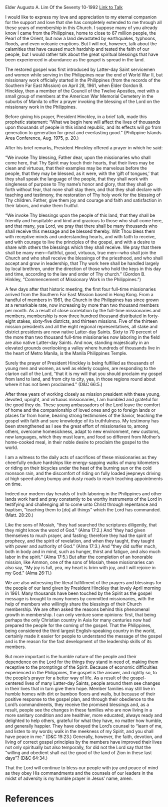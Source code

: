 Elder Augusto A. Lim
Of the Seventy
10-1992
[Link to Talk](https://www.churchofjesuschrist.org/study/general-conference/1992/10/missionary-work-in-the-philippines?lang=eng)

I would like to express my love and appreciation to my eternal companion for the support and love that she has completely extended to me through all these years of membership in this Church. I suppose many of you already know I came from the Philippines, home to close to 67 million people, the Pearl of the Orient, but now a land devastated by earthquakes, typhoons, floods, and even volcanic eruptions. But I will not, however, talk about the calamities that have caused much hardship and tested the faith of our people, but I would rather talk about the great spiritual blessings that have been experienced in abundance as the gospel is spread in the land.

The restored gospel was first introduced by Latter-day Saint servicemen and women while serving in the Philippines near the end of World War II, but missionary work officially started in the Philippines (from the records of the Southern Far East Mission) on April 28, 1961, when Elder Gordon B. Hinckley, then a member of the Council of the Twelve Apostles, met with a small group of members at the American War Memorial Cemetery in the suburbs of Manila to offer a prayer invoking the blessing of the Lord on the missionary work in the Philippines.

Before giving his prayer, President Hinckley, in a brief talk, made this prophetic statement: “What we begin here will affect the lives of thousands upon thousands of people in this island republic, and its effects will go from generation to generation for great and everlasting good.” (Philippine Islands Area Conference, Aug. 1975, p. 20.)

After his brief remarks, President Hinckley offered a prayer in which he said:

“We invoke Thy blessing, Father dear, upon the missionaries who shall come here, that Thy Spirit may touch their hearts, that their lives may be clean and virtuous, that their examples may be marvelous before the people, that they may be blessed, as it were, with the ‘gift of tongues,’ that they shall speak the language of the people, that they shall work with singleness of purpose to Thy name’s honor and glory, that they shall go forth without fear, that none shall stay them, and that they shall declare with teaching and testimony, the restoration of Thy holy work for the blessing of Thy children. Father, give them joy and courage and faith and satisfaction in their labors, and make them fruitful.

“We invoke Thy blessings upon the people of this land, that they shall be friendly and hospitable and kind and gracious to those who shall come here, and that many, yea Lord, we pray that there shall be many thousands who shall receive this message and be blessed thereby. Wilt Thou bless them with receptive minds and understanding hearts, and with faith to receive, and with courage to live the principles of the gospel, and with a desire to share with others the blessings which they shall receive. We pray that there shall be many men—faithful, good, virtuous, true men—who shall join the Church and who shall receive the blessings of the priesthood, and who shall accept and grow in leadership, that Thy work here shall be handled largely by local brethren, under the direction of those who hold the keys in this day and time, according to the law and order of Thy church.” (Gordon B. Hinkley, “Commencement of Missionary Work in the Philippines.”)

A few days after that historic meeting, the first four full-time missionaries arrived from the Southern Far East Mission based in Hong Kong. From a handful of members in 1961, the Church in the Philippines has since grown at a remarkable rate, now increasing by more than two thousand members per month. As a result of close correlation by the full-time missionaries and members, membership is now three hundred thousand distributed in forty-eight stakes, sixty-five districts, and thirteen missions. Five of the thirteen mission presidents and all the eight regional representatives, all stake and district presidents are now native Latter-day Saints. Sixty to 70 percent of the more than two thousand full-time missionaries now laboring in the field are also native Latter-day Saints. And now, standing majestically in an elevated grounds overlooking a valley where hundreds of thousands live in the heart of Metro Manila, is the Manila Philippines Temple.

Surely the prayer of President Hinckley is being fulfilled as thousands of young men and women, as well as elderly couples, are responding to the clarion call of the Lord, “that it is my will that you should proclaim my gospel from land to land, and from city to city, yea, in those regions round about where it has not been proclaimed.” (D&C 66:5.)

After three years of working closely as mission president with these young, devoted, upright, and virtuous missionaries, I am humbled and grateful for the good they do. These young ambassadors of the Lord leave the comfort of home and the companionship of loved ones and go to foreign lands or places far from home, bearing strong testimonies of the Savior, teaching the gospel with faith and sure knowledge of its truthfulness. My testimony has been strengthened as I see the great effort of missionaries to, among others, overcome homesickness, adapt to new environment, new customs, new languages, which they must learn, and food so different from Mother’s home-cooked meal, in their noble desire to proclaim the gospel to the world.

I am a witness to the daily acts of sacrifices of these missionaries as they cheerfully endure hardships like energy-sapping walks of many kilometers or riding on their bicycles under the heat of the burning sun or the cold monsoon rain, and the discomfort of riding on fully loaded jeepneys driving at high speed along bumpy and dusty roads to reach teaching appointments on time.

Indeed our modern day heralds of truth laboring in the Philippines and other lands work hard and pray constantly to be worthy instruments of the Lord in testifying and challenging all to come unto Christ through repentance and baptism, “teaching them to [do] all things” which the Lord has commanded. (Matt. 28:20.)

Like the sons of Mosiah, “they had searched the scriptures diligently, that they might know the word of God.” (Alma 17:2.) And “they had given themselves to much prayer, and fasting; therefore they had the spirit of prophecy, and the spirit of revelation, and when they taught, they taught with power and authority of God.” (Alma 17:3.) And “they did suffer much, both in body and in mind, such as hunger, thirst and fatigue, and also much labor in the spirit.” (Alma 17:5.) But after the completion of an honorable mission, like Ammon, one of the sons of Mosiah, these missionaries can also say, “My joy is full, yea, my heart is brim with joy, and I will rejoice in my God.” (Alma 26:11.)

We are also witnessing the literal fulfillment of the prayers and blessings for the people of our land given by President Hinckley that lovely April morning in 1961. Many thousands have been touched by the Spirit as the gospel message is brought to many homes by committed missionaries, with the help of members who willingly share the blessings of their Church membership. We are often asked the reasons behind this phenomenal growth in membership. I can only venture some opinions: first, that being perhaps the only Christian country in Asia for many centuries now had prepared the people for the coming of the gospel. That the Philippines, being considered the third largest English-speaking country in the world, certainly made it easier for people to understand the message of the gospel and is the reason for the fast development of the leadership skills of its members.

But more important is the humble nature of the people and their dependence on the Lord for the things they stand in need of, making them receptive to the promptings of the Spirit. Because of economic difficulties experienced in the Philippines, the gospel is the answer, and rightly so, to the people’s prayer for a better way of life. As a result of the gospel-centered lives of many Latter-day Saints, people around them see changes in their lives that in turn give them hope. Member families may still live in humble homes with dirt or bamboo floors and walls, but because of their positive response to the gospel plan, and through their obedience to the Lord’s commandments, they receive the promised blessings and, as a result, people see the changes in these families who are now living in a more sanitary condition and are healthier, more educated, always ready and delighted to help others, grateful for what they have, no matter how humble, and generally happier. They have obeyed the Lord’s counsel to “learn of me, and listen to my words; walk in the meekness of my Spirit, and you shall have peace in me.” (D&C 19:23.) Generally, however, the faith, devotion, and living of correct gospel principles by the members have improved their lives not only spiritually but also temporally, for did not the Lord say that the “willing and obedient shall eat the good of the land of Zion in these last days”? (D&C 64:34.)

That the Lord will continue to bless our people with joy and peace of mind as they obey His commandments and the counsels of our leaders in the midst of adversity is my humble prayer in Jesus’ name, amen.

# References
